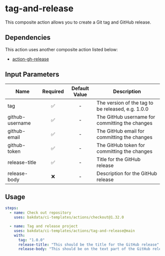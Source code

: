 # tag-and-release

This composite action allows you to create a Git tag and GitHub release.

## Dependencies

This action uses another composite action listed below:

- [action-gh-release](https://github.com/softprops/action-gh-release)

## Input Parameters

| Name            | Required | Default Value | Description                                       |
| --------------- | :------: | :-----------: | ------------------------------------------------- |
| tag             |    ✅     |       -       | The version of the tag to be released, e.g. 1.0.0 |
| github-username |    ✅     |       -       | The GitHub username for committing the changes    |
| github-email    |    ✅     |       -       | The GitHub email for committing the changes       |
| github-token    |    ✅     |       -       | The GitHub token for committing the changes       |
| release-title   |    ✅     |       -       | Title for the GitHub release                      |
| release-body    |    ❌     |       -       | Description for the GitHub release                |

## Usage

```yaml
steps:
  - name: Check out repository
    uses: bakdata/ci-templates/actions/checkout@1.32.0

  - name: Tag and release project
    uses: bakdata/ci-templates/actions/tag-and-release@main
    with:
      tag: "1.0.0"
      release-title: "This should be the title for the GitHub release"
      release-body: "This should be on the text part of the GitHub release"
```
